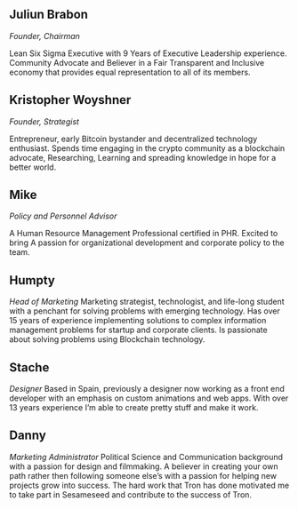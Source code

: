 ## Juliun Brabon 
*Founder, Chairman*

Lean Six Sigma Executive with 9 Years of Executive Leadership experience. Community Advocate and Believer in a Fair Transparent and Inclusive economy that provides equal representation to all of its members.



## Kristopher Woyshner
*Founder, Strategist*

Entrepreneur, early Bitcoin bystander and decentralized technology enthusiast. Spends time engaging in the crypto community as a blockchain advocate, Researching, Learning and spreading knowledge in hope for a better world.



## Mike 
*Policy and Personnel Advisor*

A Human Resource Management Professional certified in PHR. Excited to bring A passion for organizational development and corporate policy to the team.



## Humpty
*Head of Marketing*
Marketing strategist, technologist, and life-long student with a penchant for solving problems with emerging technology. Has over 15 years of experience implementing solutions to complex information management problems for startup and corporate clients. Is passionate about solving problems using Blockchain technology.



## Stache
*Designer*
Based in Spain, previously a designer now working as a front end developer with an emphasis on custom animations and web apps. With over 13 years experience I’m able to create pretty stuff and make it work.



## Danny
*Marketing Administrator*
Political Science and Communication background with a passion for design and filmmaking. A believer in creating your own path rather then following someone else’s with a passion for helping new projects grow into success. The hard work that Tron has done motivated me to take part in Sesameseed and contribute to the success of Tron.





